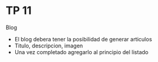 # TP 11

Blog

* El blog debera tener la posibilidad de generar articulos
* Titulo, descripcion, imagen
* Una vez completado agregarlo al principio del listado
